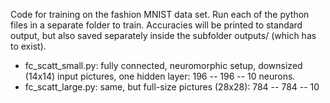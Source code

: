 Code for training on the fashion MNIST data set. 
Run each of the python files in a separate folder to train. Accuracies will be printed to standard output, 
but also saved separately inside the subfolder outputs/ (which has to exist).

- fc_scatt_small.py: fully connected, neuromorphic setup, downsized (14x14) input pictures, one hidden layer: 196 -- 196 -- 10 neurons.
- fc_scatt_large.py: same, but full-size pictures (28x28): 784 -- 784 -- 10
  
